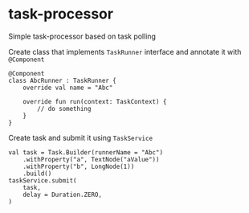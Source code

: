 # task-processor

Simple task-processor based on task polling

Create class that implements `TaskRunner` interface and annotate it with `@Component`
```
@Component
class AbcRunner : TaskRunner {
    override val name = "Abc"

    override fun run(context: TaskContext) {
        // do something
    }
}
```

Create task and submit it using `TaskService`
```
val task = Task.Builder(runnerName = "Abc")
    .withProperty("a", TextNode("aValue"))
    .withProperty("b", LongNode(1))
    .build()
taskService.submit(
    task,
    delay = Duration.ZERO,
)
```
